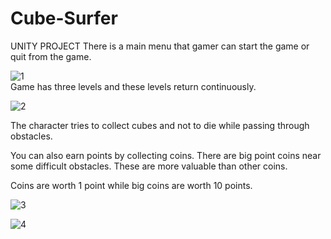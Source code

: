 # Cube-Surfer
UNITY PROJECT 
There is a main menu that gamer can start the game or quit from the game.


![1](https://user-images.githubusercontent.com/59581456/203437848-5510cd72-3b07-4af2-8ee4-75dbcfff2b2a.jpg) <br>
Game has three levels and these levels return continuously.

![2](https://user-images.githubusercontent.com/59581456/203437868-0d0bb917-ccc9-4dae-a225-6e257c38a095.jpg) <br>


The character tries to collect cubes and not to die while passing through obstacles.

You can also earn points by collecting coins. There are big point coins near some difficult obstacles. These are more valuable than other coins.

Coins are worth 1 point while big coins are worth 10 points.




![3](https://user-images.githubusercontent.com/59581456/203437875-507b10d5-cfcd-4e27-a7cb-a173c433b4ab.jpg)



![4](https://user-images.githubusercontent.com/59581456/203437886-13a0c4d9-18e1-4213-8af1-104925b4b6bf.jpg)
